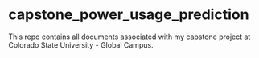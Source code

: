 # capstone_power_usage_prediction

This repo contains all documents associated with my capstone project at Colorado State University - Global Campus.
